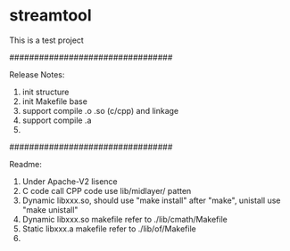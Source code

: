# streamtool
This is a test project

#################################

Release Notes:
1. init structure
2. init Makefile base
3. support compile .o .so (c/cpp) and linkage
4. support compile .a
5. 

#################################

Readme:
1. Under Apache-V2 lisence
2. C code call CPP code use lib/midlayer/ patten
3. Dynamic libxxx.so, should use "make install" after "make", unistall use "make unistall"
4. Dynamic libxxx.so makefile refer to ./lib/cmath/Makefile
5. Static libxxx.a makefile refer to ./lib/of/Makefile
6. 

